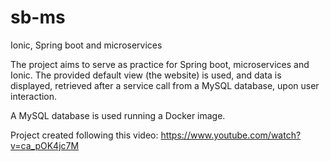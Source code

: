 # sb-ms
Ionic, Spring boot and microservices

The project aims to serve as practice for Spring boot, microservices and Ionic.
The provided default view (the website) is used, and data is displayed, retrieved after a service call from a MySQL database, upon user interaction.

A MySQL database is used running a Docker image.


Project created following this video:
https://www.youtube.com/watch?v=ca_pOK4jc7M
